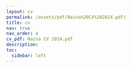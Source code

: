 ```yaml
---
layout: cv
permalink: /assets/pdf/Naina%20CV%202024.pdf/
title: cv
nav: true
nav_order: 4
cv_pdf: Naina CV 2024.pdf
description: 
toc:
  sidebar: left
---
```

